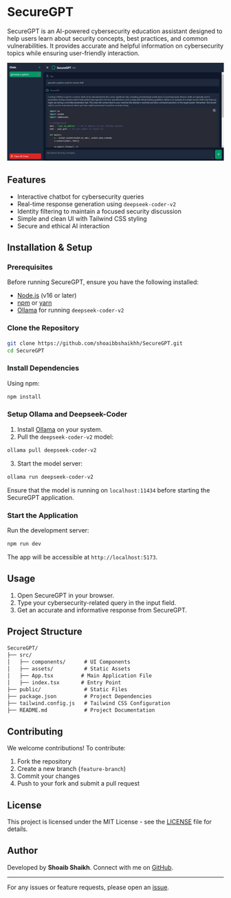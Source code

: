 # SecureGPT

SecureGPT is an AI-powered cybersecurity education assistant designed to help users learn about security concepts, best practices, and common vulnerabilities. It provides accurate and helpful information on cybersecurity topics while ensuring user-friendly interaction.

![Logo](https://github.com/shoaibbshaikhh/SecureGPT/blob/main/logo.png)

## Features

- Interactive chatbot for cybersecurity queries
- Real-time response generation using `deepseek-coder-v2`
- Identity filtering to maintain a focused security discussion
- Simple and clean UI with Tailwind CSS styling
- Secure and ethical AI interaction

## Installation & Setup

### Prerequisites

Before running SecureGPT, ensure you have the following installed:

- [Node.js](https://nodejs.org/) (v16 or later)
- [npm](https://www.npmjs.com/) or [yarn](https://yarnpkg.com/)
- [Ollama](https://ollama.ai/) for running `deepseek-coder-v2`

### Clone the Repository

```sh
git clone https://github.com/shoaibbshaikhh/SecureGPT.git
cd SecureGPT
```

### Install Dependencies

Using npm:
```sh
npm install
```

### Setup Ollama and Deepseek-Coder

1. Install [Ollama](https://ollama.ai/docs/installation) on your system.
2. Pull the `deepseek-coder-v2` model:

```sh
ollama pull deepseek-coder-v2
```

3. Start the model server:

```sh
ollama run deepseek-coder-v2
```

Ensure that the model is running on `localhost:11434` before starting the SecureGPT application.

### Start the Application

Run the development server:

```sh
npm run dev
```

The app will be accessible at `http://localhost:5173`.

## Usage

1. Open SecureGPT in your browser.
2. Type your cybersecurity-related query in the input field.
3. Get an accurate and informative response from SecureGPT.

## Project Structure

```
SecureGPT/
├── src/
│   ├── components/      # UI Components
│   ├── assets/          # Static Assets
│   ├── App.tsx         # Main Application File
│   ├── index.tsx       # Entry Point
├── public/              # Static Files
├── package.json         # Project Dependencies
├── tailwind.config.js   # Tailwind CSS Configuration
├── README.md            # Project Documentation
```

## Contributing

We welcome contributions! To contribute:

1. Fork the repository
2. Create a new branch (`feature-branch`)
3. Commit your changes
4. Push to your fork and submit a pull request

## License

This project is licensed under the MIT License - see the [LICENSE](LICENSE) file for details.

## Author

Developed by **Shoaib Shaikh**. Connect with me on [GitHub](https://github.com/shoaibbshaikhh).

---

For any issues or feature requests, please open an [issue](https://github.com/shoaibbshaikhh/SecureGPT/issues).

